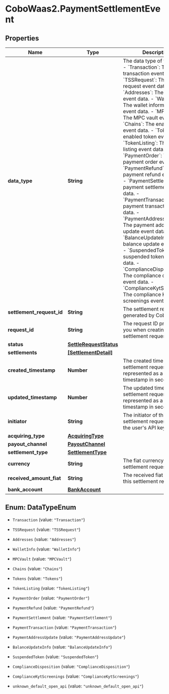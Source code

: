 # CoboWaas2.PaymentSettlementEvent

## Properties

Name | Type | Description | Notes
------------ | ------------- | ------------- | -------------
**data_type** | **String** |  The data type of the event. - &#x60;Transaction&#x60;: The transaction event data. - &#x60;TSSRequest&#x60;: The TSS request event data. - &#x60;Addresses&#x60;: The addresses event data. - &#x60;WalletInfo&#x60;: The wallet information event data. - &#x60;MPCVault&#x60;: The MPC vault event data. - &#x60;Chains&#x60;: The enabled chain event data. - &#x60;Tokens&#x60;: The enabled token event data. - &#x60;TokenListing&#x60;: The token listing event data.        - &#x60;PaymentOrder&#x60;: The payment order event data. - &#x60;PaymentRefund&#x60;: The payment refund event data. - &#x60;PaymentSettlement&#x60;: The payment settlement event data. - &#x60;PaymentTransaction&#x60;: The payment transaction event data. - &#x60;PaymentAddressUpdate&#x60;: The payment address update event data. - &#x60;BalanceUpdateInfo&#x60;: The balance update event data. - &#x60;SuspendedToken&#x60;: The suspended token event data. - &#x60;ComplianceDisposition&#x60;: The compliance disposition event data. - &#x60;ComplianceKytScreenings&#x60;: The compliance KYT screenings event data. | 
**settlement_request_id** | **String** | The settlement request ID generated by Cobo. | 
**request_id** | **String** | The request ID provided by you when creating the settlement request. | 
**status** | [**SettleRequestStatus**](SettleRequestStatus.md) |  | 
**settlements** | [**[SettlementDetail]**](SettlementDetail.md) |  | 
**created_timestamp** | **Number** | The created time of the settlement request, represented as a UNIX timestamp in seconds. | [optional] 
**updated_timestamp** | **Number** | The updated time of the settlement request, represented as a UNIX timestamp in seconds. | [optional] 
**initiator** | **String** | The initiator of this settlement request, usually the user&#39;s API key. | [optional] 
**acquiring_type** | [**AcquiringType**](AcquiringType.md) |  | [optional] 
**payout_channel** | [**PayoutChannel**](PayoutChannel.md) |  | [optional] 
**settlement_type** | [**SettlementType**](SettlementType.md) |  | [optional] 
**currency** | **String** | The fiat currency for the settlement request. | [optional] 
**received_amount_fiat** | **String** | The received fiat amount of this settlement request.  | [optional] 
**bank_account** | [**BankAccount**](BankAccount.md) |  | [optional] 



## Enum: DataTypeEnum


* `Transaction` (value: `"Transaction"`)

* `TSSRequest` (value: `"TSSRequest"`)

* `Addresses` (value: `"Addresses"`)

* `WalletInfo` (value: `"WalletInfo"`)

* `MPCVault` (value: `"MPCVault"`)

* `Chains` (value: `"Chains"`)

* `Tokens` (value: `"Tokens"`)

* `TokenListing` (value: `"TokenListing"`)

* `PaymentOrder` (value: `"PaymentOrder"`)

* `PaymentRefund` (value: `"PaymentRefund"`)

* `PaymentSettlement` (value: `"PaymentSettlement"`)

* `PaymentTransaction` (value: `"PaymentTransaction"`)

* `PaymentAddressUpdate` (value: `"PaymentAddressUpdate"`)

* `BalanceUpdateInfo` (value: `"BalanceUpdateInfo"`)

* `SuspendedToken` (value: `"SuspendedToken"`)

* `ComplianceDisposition` (value: `"ComplianceDisposition"`)

* `ComplianceKytScreenings` (value: `"ComplianceKytScreenings"`)

* `unknown_default_open_api` (value: `"unknown_default_open_api"`)




